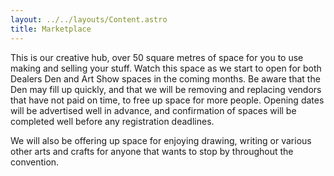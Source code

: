 ```yaml
---
layout: ../../layouts/Content.astro
title: Marketplace
---
```


This is our creative hub, over 50 square metres of space for you to use making and selling your stuff. Watch this space as we start to open for both Dealers Den and Art Show spaces in the coming months. Be aware that the Den may fill up quickly, and that we will be removing and replacing vendors that have not paid on time, to free up space for more people. Opening dates will be advertised well in advance, and confirmation of spaces will be completed well before any registration deadlines.

We will also be offering up space for enjoying drawing, writing or various other arts and crafts for anyone that wants to stop by throughout the convention.
